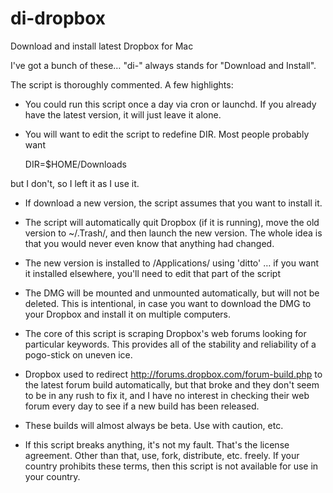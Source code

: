 di-dropbox
==========

Download and install latest Dropbox for Mac

I've got a bunch of these… "di-" always stands for "Download and Install".

The script is thoroughly commented.  A few highlights:

* You could run this script once a day via cron or launchd. If you already have the latest version, it will just leave it alone.

* You will want to edit the script to redefine DIR. Most people probably want

	DIR=$HOME/Downloads

but I don't, so I left it as I use it.

* If download a new version, the script assumes that you want to install it.

* The script will automatically quit Dropbox (if it is running), move the old version to ~/.Trash/, and then launch the new version. The whole idea is that you would never even know that anything had changed.

* The new version is installed to /Applications/ using 'ditto' … if you want it installed elsewhere, you'll need to edit that part of the script

* The DMG will be mounted and unmounted automatically, but will not be deleted. This is intentional, in case you want to download the DMG to your Dropbox and install it on multiple computers.

* The core of this script is scraping Dropbox's web forums looking for particular keywords. This provides all of the stability and reliability of a pogo-stick on uneven ice.

* Dropbox used to redirect <http://forums.dropbox.com/forum-build.php> to the latest forum build automatically, but that broke and they don't seem to be in any rush to fix it, and I have no interest in checking their web forum every day to see if a new build has been released.

* These builds will almost always be beta. Use with caution, etc.

* If this script breaks anything, it's not my fault. That's the license agreement. Other than that, use, fork, distribute, etc. freely. If your country prohibits these terms, then this script is not available for use in your country.
